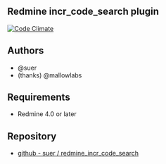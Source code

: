 Redmine incr_code_search plugin
-----------------------------

[![Code Climate](https://codeclimate.com/github/suer/redmine_incr_code_search.png)](https://codeclimate.com/github/suer/redmine_incr_code_search)

Authors
-----------------------------

* @suer
* (thanks) @mallowlabs

Requirements
----------------------------

* Redmine 4.0 or later

Repository
----------------------------

 * [github - suer / redmine\_incr\_code\_search](https://github.com/suer/redmine_incr_code_search)

